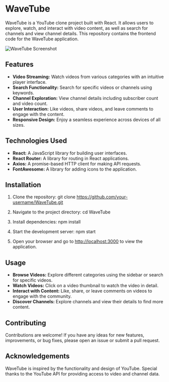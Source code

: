 # WaveTube

WaveTube is a YouTube clone project built with React. It allows users to explore, watch, and interact with video content, as well as search for channels and view channel details. This repository contains the frontend code for the WaveTube application.

![WaveTube Screenshot](screenshot.png)

## Features

- **Video Streaming:** Watch videos from various categories with an intuitive player interface.
- **Search Functionality:** Search for specific videos or channels using keywords.
- **Channel Exploration:** View channel details including subscriber count and video count.
- **User Interaction:** Like videos, share videos, and leave comments to engage with the content.
- **Responsive Design:** Enjoy a seamless experience across devices of all sizes.

## Technologies Used

- **React:** A JavaScript library for building user interfaces.
- **React Router:** A library for routing in React applications.
- **Axios:** A promise-based HTTP client for making API requests.
- **FontAwesome:** A library for adding icons to the application.

## Installation

1. Clone the repository:
git clone https://github.com/your-username/WaveTube.git

2. Navigate to the project directory:
cd WaveTube


3. Install dependencies:
npm install


4. Start the development server:
npm start


5. Open your browser and go to [http://localhost:3000](http://localhost:3000) to view the application.

## Usage

- **Browse Videos:** Explore different categories using the sidebar or search for specific videos.
- **Watch Videos:** Click on a video thumbnail to watch the video in detail.
- **Interact with Content:** Like, share, or leave comments on videos to engage with the community.
- **Discover Channels:** Explore channels and view their details to find more content.

## Contributing

Contributions are welcome! If you have any ideas for new features, improvements, or bug fixes, please open an issue or submit a pull request.

## Acknowledgements

WaveTube is inspired by the functionality and design of YouTube. Special thanks to the YouTube API for providing access to video and channel data.
